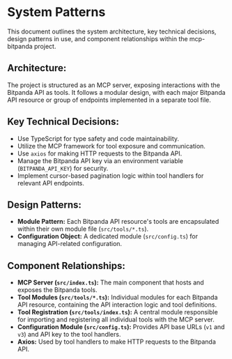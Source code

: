 # System Patterns

This document outlines the system architecture, key technical decisions, design patterns in use, and component relationships within the mcp-bitpanda project.

## Architecture:
The project is structured as an MCP server, exposing interactions with the Bitpanda API as tools. It follows a modular design, with each major Bitpanda API resource or group of endpoints implemented in a separate tool file.

## Key Technical Decisions:
- Use TypeScript for type safety and code maintainability.
- Utilize the MCP framework for tool exposure and communication.
- Use `axios` for making HTTP requests to the Bitpanda API.
- Manage the Bitpanda API key via an environment variable (`BITPANDA_API_KEY`) for security.
- Implement cursor-based pagination logic within tool handlers for relevant API endpoints.

## Design Patterns:
- **Module Pattern:** Each Bitpanda API resource's tools are encapsulated within their own module file (`src/tools/*.ts`).
- **Configuration Object:** A dedicated module (`src/config.ts`) for managing API-related configuration.

## Component Relationships:
- **MCP Server (`src/index.ts`):** The main component that hosts and exposes the Bitpanda tools.
- **Tool Modules (`src/tools/*.ts`):** Individual modules for each Bitpanda API resource, containing the API interaction logic and tool definitions.
- **Tool Registration (`src/tools/index.ts`):** A central module responsible for importing and registering all individual tools with the MCP server.
- **Configuration Module (`src/config.ts`):** Provides API base URLs (`v1` and `v3`) and API key to the tool handlers.
- **Axios:** Used by tool handlers to make HTTP requests to the Bitpanda API.
